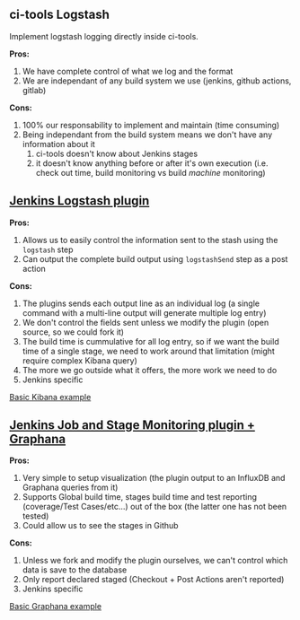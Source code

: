 ## ci-tools Logstash

Implement logstash logging directly inside ci-tools.

**Pros:**  
1. We have complete control of what we log and the format
2. We are independant of any build system we use (jenkins, github actions, gitlab)

**Cons:**  
1. 100% our responsability to implement and maintain (time consuming)
2. Being independant from the build system means we don't have any information about it
   1. ci-tools doesn't know about Jenkins stages
   2. it doesn't know anything before or after it's own execution (i.e. check out time, build monitoring vs build *machine* monitoring)

## [Jenkins Logstash plugin](https://plugins.jenkins.io/logstash/)

**Pros:**  
1. Allows us to easily control the information sent to the stash using the `logstash` step
2. Can output the complete build output using `logstashSend` step as a post action

**Cons:**  
1. The plugins sends each output line as an individual log (a single command with a multi-line output will generate multiple log entry)
2. We don't control the fields sent unless we modify the plugin (open source, so we could fork it)
  1. The build time is cummulative for all log entry, so if we want the build time of a single stage, we need to work around that limitation (might require complex Kibana query)
  2. The more we go outside what it offers, the more work we need to do
3. Jenkins specific

[Basic Kibana example](ELK_build_time.png)

## [Jenkins Job and Stage Monitoring plugin + Graphana](https://plugins.jenkins.io/github-autostatus/)

**Pros:**  
1. Very simple to setup visualization (the plugin output to an InfluxDB and Graphana queries from it)
2. Supports Global build time, stages build time and test reporting (coverage/Test Cases/etc...) out of the box (the latter one has not been tested)
3. Could allow us to see the stages in Github

**Cons:**  
1. Unless we fork and modify the plugin ourselves, we can't control which data is save to the database
2. Only report declared staged (Checkout + Post Actions aren't reported)
3. Jenkins specific

[Basic Graphana example](Graphana_build_time.png)